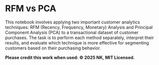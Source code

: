# RFM vs PCA

This notebook involves applying two important customer analytics techniques: RFM (Recency, Frequency, Monetary) Analysis and Principal Component Analysis (PCA) to a transactional dataset of customer purchases. The task is to perform each method separately, interpret their results, and evaluate which technique is more effective for segmenting customers based on their purchasing behavior.

**Please credit this work when used: © 2025 NK, MIT Licensed.**
